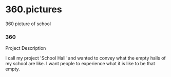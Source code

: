 # 360.pictures
360 picture of school

### 360

<script src='//vizor.io/static/scripts/vizor-360-embed.js' data-vizorurl='//vizor.io/embed/landen1/school-hall'></script>

Project Description

I call my project 'School Hall' and wanted to convey what the empty halls of my school are like. I want people to experience what it is like to be that empty.
